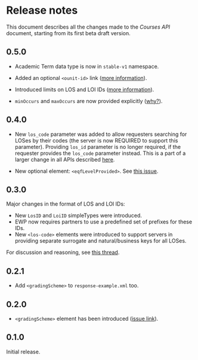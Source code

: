 Release notes
=============

This document describes all the changes made to the *Courses API* document,
starting from its first beta draft version.


0.5.0
-----

* Academic Term data type is now in `stable-v1` namespace.

* Added an optional `<ounit-id>` link
  ([more information](https://github.com/erasmus-without-paper/ewp-specs-api-courses/issues/11)).

* Introduced limits on LOS and LOI IDs
  ([more information](https://github.com/erasmus-without-paper/general-issues/issues/23)).

* `minOccurs` and `maxOccurs` are now provided explicitly
  ([why?](https://github.com/erasmus-without-paper/general-issues/issues/22)).


0.4.0
-----

* New `los_code` parameter was added to allow requesters searching for LOSes
  by their codes (the server is now REQUIRED to support this parameter).
  Providing `los_id` parameter is no longer required, if the requester provides
  the `los_code` parameter instead. This is a part of a larger change in all
  APIs described
  [here](https://github.com/erasmus-without-paper/general-issues/issues/21).

* New optional element: `<eqfLevelProvided>`. See
  [this issue](https://github.com/erasmus-without-paper/ewp-specs-api-courses/issues/8).


0.3.0
-----

Major changes in the format of LOS and LOI IDs:

* New `LosID` and `LoiID` simpleTypes were introduced.
* EWP now requires partners to use a predefined set of prefixes for these IDs.
* New `<los-code>` elements were introduced to support servers in providing
  separate surrogate and natural/business keys for all LOSes.

For discussion and reasoning, see
[this thread](https://github.com/erasmus-without-paper/ewp-specs-api-mobilities/issues/9).


0.2.1
-----

* Add `<gradingScheme>` to `response-example.xml` too.


0.2.0
-----

* `<gradingScheme>` element has been introduced
  ([issue link](https://github.com/erasmus-without-paper/ewp-specs-api-courses/issues/5)).


0.1.0
-----

Initial release.
